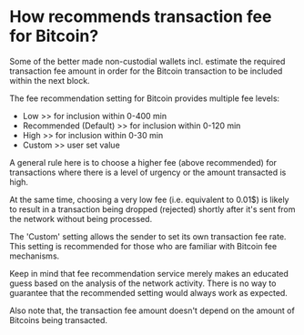 # How recommends transaction fee for Bitcoin?

Some of the better made non-custodial wallets incl. estimate the required transaction fee amount in order for the Bitcoin transaction to be included within the next block.

The fee recommendation setting for Bitcoin provides multiple fee levels:

- Low >> for inclusion within 0-400 min
- Recommended (Default) >> for inclusion within 0-120 min
- High >> for inclusion within 0-30 min
- Custom >> user set value

A general rule here is to choose a higher fee (above recommended) for transactions where there is a level of urgency or the amount transacted is high.

At the same time, choosing a very low fee (i.e. equivalent to 0.01$) is likely to result in a transaction being dropped (rejected) shortly after it's sent from the network without being processed.

The 'Custom' setting allows the sender to set its own transaction fee rate. This setting is recommended for those who are familiar with Bitcoin fee mechanisms.

Keep in mind that fee recommendation service merely makes an educated guess based on the analysis of the network activity. There is no way to guarantee that the recommended setting would always work as expected.

Also note that, the transaction fee amount doesn't depend on the amount of Bitcoins being transacted.
